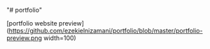 "# portfolio" 


[portfolio website preview](https://github.com/ezekielnizamani/portfolio/blob/master/portfolio-preview.png width=100)
